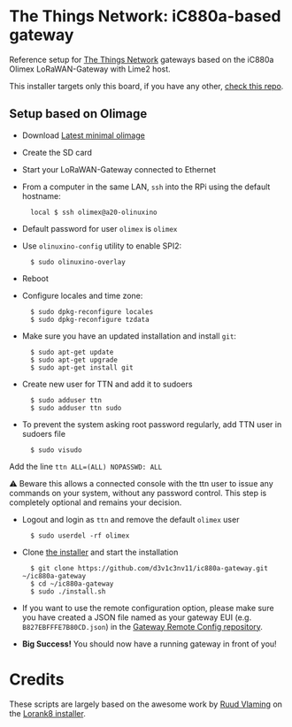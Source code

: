 # The Things Network: iC880a-based gateway

Reference setup for [The Things Network](http://thethingsnetwork.org/) gateways based on the iC880a Olimex LoRaWAN-Gateway with Lime2 host.

This installer targets only this board, if you have any other, [check this repo](https://github.com/ttn-zh/ic880a-gateway/).

## Setup based on Olimage

- Download [Latest minimal olimage](http://images.olimex.com/release/a20/)
- Create the SD card
- Start your LoRaWAN-Gateway connected to Ethernet
- From a computer in the same LAN, `ssh` into the RPi using the default hostname:

        local $ ssh olimex@a20-olinuxino

- Default password for user `olimex` is `olimex`
- Use `olinuxino-config` utility to enable SPI2:

        $ sudo olinuxino-overlay

- Reboot
- Configure locales and time zone:

        $ sudo dpkg-reconfigure locales
        $ sudo dpkg-reconfigure tzdata

- Make sure you have an updated installation and install `git`:

        $ sudo apt-get update
        $ sudo apt-get upgrade
        $ sudo apt-get install git

- Create new user for TTN and add it to sudoers

        $ sudo adduser ttn 
        $ sudo adduser ttn sudo

- To prevent the system asking root password regularly, add TTN user in sudoers file

        $ sudo visudo

Add the line `ttn ALL=(ALL) NOPASSWD: ALL`

:warning: Beware this allows a connected console with the ttn user to issue any commands on your system, without any password control. This step is completely optional and remains your decision.

- Logout and login as `ttn` and remove the default `olimex` user

        $ sudo userdel -rf olimex

 
- Clone [the installer](https://github.com/d3v1c3nv11/ic880a-gateway/) and start the installation

        $ git clone https://github.com/d3v1c3nv11/ic880a-gateway.git ~/ic880a-gateway
        $ cd ~/ic880a-gateway
        $ sudo ./install.sh

- If you want to use the remote configuration option, please make sure you have created a JSON file named as your gateway EUI (e.g. `B827EBFFFE7B80CD.json`) in the [Gateway Remote Config repository](https://github.com/ttn-zh/gateway-remote-config). 
- **Big Success!** You should now have a running gateway in front of you!

# Credits

These scripts are largely based on the awesome work by [Ruud Vlaming](https://github.com/devlaam) on the [Lorank8 installer](https://github.com/Ideetron/Lorank).
